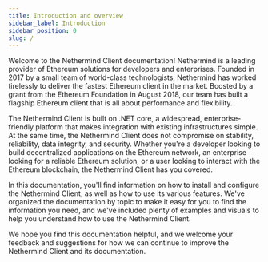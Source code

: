 ```yaml
---
title: Introduction and overview
sidebar_label: Introduction
sidebar_position: 0
slug: /
---
```


Welcome to the Nethermind Client documentation! Nethermind is a leading provider of Ethereum solutions for developers
and enterprises. Founded in 2017 by a small team of world-class technologists, Nethermind has worked tirelessly to
deliver the fastest Ethereum client in the market. Boosted by a grant from the Ethereum Foundation in August 2018, our
team has built a flagship Ethereum client that is all about performance and flexibility.

The Nethermind Client is built on .NET core, a widespread, enterprise-friendly platform that makes integration with
existing infrastructures simple. At the same time, the Nethermind Client does not compromise on stability, reliability,
data integrity, and security. Whether you're a developer looking to build decentralized applications on the Ethereum
network, an enterprise looking for a reliable Ethereum solution, or a user looking to interact with the Ethereum
blockchain, the Nethermind Client has you covered.

In this documentation, you'll find information on how to install and configure the Nethermind Client, as well as how to
use its various features. We've organized the documentation by topic to make it easy for you to find the information you
need, and we've included plenty of examples and visuals to help you understand how to use the Nethermind Client.

We hope you find this documentation helpful, and we welcome your feedback and suggestions for how we can continue to
improve the Nethermind Client and its documentation.
